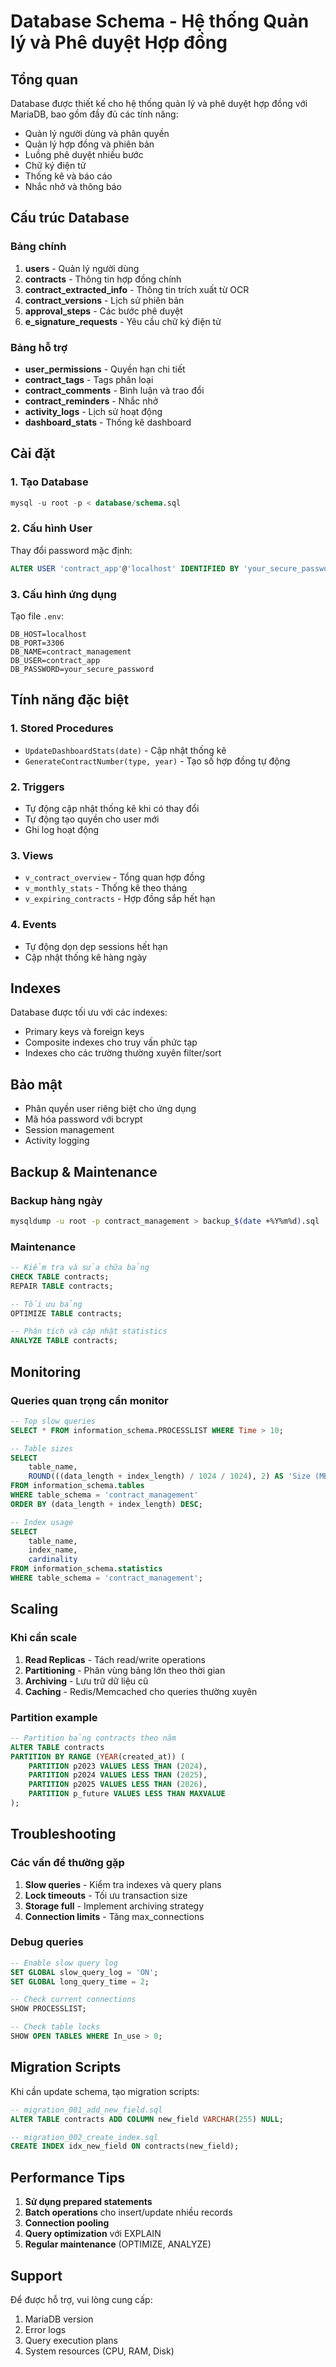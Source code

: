 # Database Schema - Hệ thống Quản lý và Phê duyệt Hợp đồng

## Tổng quan

Database được thiết kế cho hệ thống quản lý và phê duyệt hợp đồng với MariaDB, bao gồm đầy đủ các tính năng:

- Quản lý người dùng và phân quyền
- Quản lý hợp đồng và phiên bản
- Luồng phê duyệt nhiều bước
- Chữ ký điện tử
- Thống kê và báo cáo
- Nhắc nhở và thông báo

## Cấu trúc Database

### Bảng chính

1. **users** - Quản lý người dùng
2. **contracts** - Thông tin hợp đồng chính
3. **contract_extracted_info** - Thông tin trích xuất từ OCR
4. **contract_versions** - Lịch sử phiên bản
5. **approval_steps** - Các bước phê duyệt
6. **e_signature_requests** - Yêu cầu chữ ký điện tử

### Bảng hỗ trợ

- **user_permissions** - Quyền hạn chi tiết
- **contract_tags** - Tags phân loại
- **contract_comments** - Bình luận và trao đổi
- **contract_reminders** - Nhắc nhở
- **activity_logs** - Lịch sử hoạt động
- **dashboard_stats** - Thống kê dashboard

## Cài đặt

### 1. Tạo Database

```sql
mysql -u root -p < database/schema.sql
```

### 2. Cấu hình User

Thay đổi password mặc định:

```sql
ALTER USER 'contract_app'@'localhost' IDENTIFIED BY 'your_secure_password';
```

### 3. Cấu hình ứng dụng

Tạo file `.env`:

```env
DB_HOST=localhost
DB_PORT=3306
DB_NAME=contract_management
DB_USER=contract_app
DB_PASSWORD=your_secure_password
```

## Tính năng đặc biệt

### 1. Stored Procedures

- `UpdateDashboardStats(date)` - Cập nhật thống kê
- `GenerateContractNumber(type, year)` - Tạo số hợp đồng tự động

### 2. Triggers

- Tự động cập nhật thống kê khi có thay đổi
- Tự động tạo quyền cho user mới
- Ghi log hoạt động

### 3. Views

- `v_contract_overview` - Tổng quan hợp đồng
- `v_monthly_stats` - Thống kê theo tháng
- `v_expiring_contracts` - Hợp đồng sắp hết hạn

### 4. Events

- Tự động dọn dẹp sessions hết hạn
- Cập nhật thống kê hàng ngày

## Indexes

Database được tối ưu với các indexes:

- Primary keys và foreign keys
- Composite indexes cho truy vấn phức tạp
- Indexes cho các trường thường xuyên filter/sort

## Bảo mật

- Phân quyền user riêng biệt cho ứng dụng
- Mã hóa password với bcrypt
- Session management
- Activity logging

## Backup & Maintenance

### Backup hàng ngày

```bash
mysqldump -u root -p contract_management > backup_$(date +%Y%m%d).sql
```

### Maintenance

```sql
-- Kiểm tra và sửa chữa bảng
CHECK TABLE contracts;
REPAIR TABLE contracts;

-- Tối ưu bảng
OPTIMIZE TABLE contracts;

-- Phân tích và cập nhật statistics
ANALYZE TABLE contracts;
```

## Monitoring

### Queries quan trọng cần monitor

```sql
-- Top slow queries
SELECT * FROM information_schema.PROCESSLIST WHERE Time > 10;

-- Table sizes
SELECT 
    table_name,
    ROUND(((data_length + index_length) / 1024 / 1024), 2) AS 'Size (MB)'
FROM information_schema.tables 
WHERE table_schema = 'contract_management'
ORDER BY (data_length + index_length) DESC;

-- Index usage
SELECT 
    table_name,
    index_name,
    cardinality
FROM information_schema.statistics 
WHERE table_schema = 'contract_management';
```

## Scaling

### Khi cần scale

1. **Read Replicas** - Tách read/write operations
2. **Partitioning** - Phân vùng bảng lớn theo thời gian
3. **Archiving** - Lưu trữ dữ liệu cũ
4. **Caching** - Redis/Memcached cho queries thường xuyên

### Partition example

```sql
-- Partition bảng contracts theo năm
ALTER TABLE contracts 
PARTITION BY RANGE (YEAR(created_at)) (
    PARTITION p2023 VALUES LESS THAN (2024),
    PARTITION p2024 VALUES LESS THAN (2025),
    PARTITION p2025 VALUES LESS THAN (2026),
    PARTITION p_future VALUES LESS THAN MAXVALUE
);
```

## Troubleshooting

### Các vấn đề thường gặp

1. **Slow queries** - Kiểm tra indexes và query plans
2. **Lock timeouts** - Tối ưu transaction size
3. **Storage full** - Implement archiving strategy
4. **Connection limits** - Tăng max_connections

### Debug queries

```sql
-- Enable slow query log
SET GLOBAL slow_query_log = 'ON';
SET GLOBAL long_query_time = 2;

-- Check current connections
SHOW PROCESSLIST;

-- Check table locks
SHOW OPEN TABLES WHERE In_use > 0;
```

## Migration Scripts

Khi cần update schema, tạo migration scripts:

```sql
-- migration_001_add_new_field.sql
ALTER TABLE contracts ADD COLUMN new_field VARCHAR(255) NULL;

-- migration_002_create_index.sql
CREATE INDEX idx_new_field ON contracts(new_field);
```

## Performance Tips

1. **Sử dụng prepared statements**
2. **Batch operations** cho insert/update nhiều records
3. **Connection pooling**
4. **Query optimization** với EXPLAIN
5. **Regular maintenance** (OPTIMIZE, ANALYZE)

## Support

Để được hỗ trợ, vui lòng cung cấp:

1. MariaDB version
2. Error logs
3. Query execution plans
4. System resources (CPU, RAM, Disk)